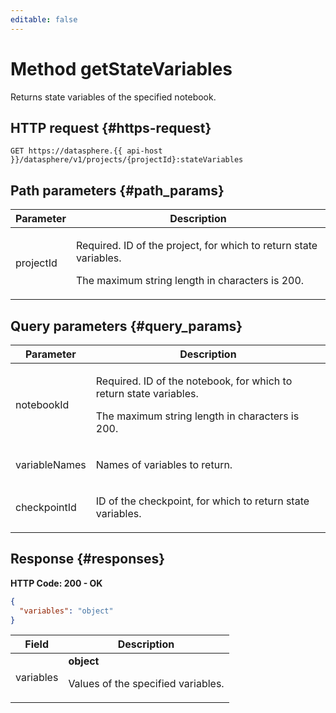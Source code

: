 ```yaml
---
editable: false
---
```


# Method getStateVariables
Returns state variables of the specified notebook.
 

 
## HTTP request {#https-request}
```
GET https://datasphere.{{ api-host }}/datasphere/v1/projects/{projectId}:stateVariables
```
 
## Path parameters {#path_params}
 
Parameter | Description
--- | ---
projectId | <p>Required. ID of the project, for which to return state variables.</p> <p>The maximum string length in characters is 200.</p> 
 
## Query parameters {#query_params}
 
Parameter | Description
--- | ---
notebookId | <p>Required. ID of the notebook, for which to return state variables.</p> <p>The maximum string length in characters is 200.</p> 
variableNames | <p>Names of variables to return.</p> 
checkpointId | <p>ID of the checkpoint, for which to return state variables.</p> 
 
## Response {#responses}
**HTTP Code: 200 - OK**

```json 
{
  "variables": "object"
}
```

 
Field | Description
--- | ---
variables | **object**<br><p>Values of the specified variables.</p> 